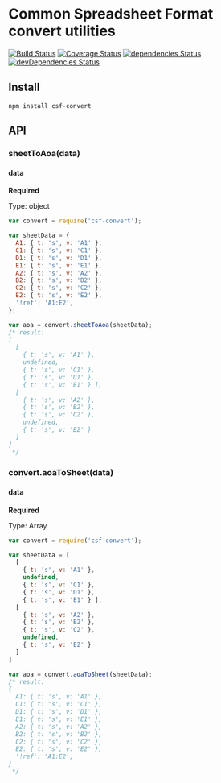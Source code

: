 # Common Spreadsheet Format convert utilities
[![Build Status](https://travis-ci.org/eunikitin/csf-convert.svg?branch=master)](https://travis-ci.org/eunikitin/csf-convert)
[![Coverage Status](https://coveralls.io/repos/github/eunikitin/csf-convert/badge.svg?branch=master)](https://coveralls.io/github/eunikitin/csf-convert?branch=master)
[![dependencies Status](https://david-dm.org/eunikitin/csf-convert/status.svg)](https://david-dm.org/eunikitin/csf-convert)
[![devDependencies Status](https://david-dm.org/eunikitin/csf-convert/dev-status.svg)](https://david-dm.org/eunikitin/csf-convert?type=dev)

## Install
```npm install csf-convert```

## API

### sheetToAoa(data)

#### data

**Required**

Type: object

```js
var convert = require('csf-convert');

var sheetData = {
  A1: { t: 's', v: 'A1' },
  C1: { t: 's', v: 'C1' },
  D1: { t: 's', v: 'D1' },
  E1: { t: 's', v: 'E1' },
  A2: { t: 's', v: 'A2' },
  B2: { t: 's', v: 'B2' },
  C2: { t: 's', v: 'C2' },
  E2: { t: 's', v: 'E2' },
  '!ref': 'A1:E2',
};

var aoa = convert.sheetToAoa(sheetData);
/* result:
[
  [
    { t: 's', v: 'A1' },
    undefined,
    { t: 's', v: 'C1' },
    { t: 's', v: 'D1' },
    { t: 's', v: 'E1' } ],
  [
    { t: 's', v: 'A2' },
    { t: 's', v: 'B2' },
    { t: 's', v: 'C2' },
    undefined,
    { t: 's', v: 'E2' }
  ]
]
 */
```

### convert.aoaToSheet(data)

#### data

**Required**

Type: Array

```js
var convert = require('csf-convert');

var sheetData = [
  [
    { t: 's', v: 'A1' },
    undefined,
    { t: 's', v: 'C1' },
    { t: 's', v: 'D1' },
    { t: 's', v: 'E1' } ],
  [
    { t: 's', v: 'A2' },
    { t: 's', v: 'B2' },
    { t: 's', v: 'C2' },
    undefined,
    { t: 's', v: 'E2' }
  ]
]

var aoa = convert.aoaToSheet(sheetData);
/* result:
{
  A1: { t: 's', v: 'A1' },
  C1: { t: 's', v: 'C1' },
  D1: { t: 's', v: 'D1' },
  E1: { t: 's', v: 'E1' },
  A2: { t: 's', v: 'A2' },
  B2: { t: 's', v: 'B2' },
  C2: { t: 's', v: 'C2' },
  E2: { t: 's', v: 'E2' },
  '!ref': 'A1:E2',
}
 */
```
